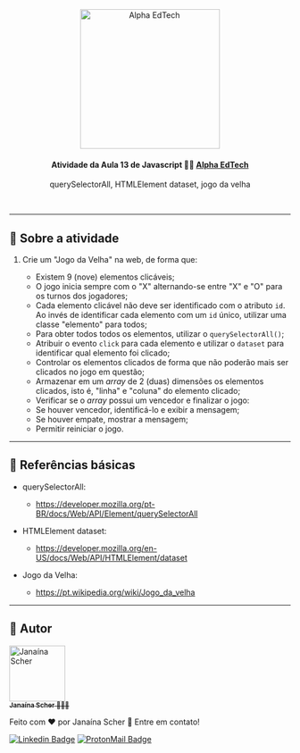 <div  align="center">
	<a  href="https://www.alphaedtech.org.br/">
	    <img  src="https://user-images.githubusercontent.com/79182711/171509048-91800b54-de74-4dae-9924-3ce431a7cef2.png"  alt="Alpha EdTech"  title="Alpha EdTech"  width="250" />
	</a>
	<h4>
		Atividade da Aula 13 de Javascript 💃🏻
		<a  href="https://www.alphaedtech.org.br/">
		    Alpha EdTech
		</a>
	</h4>
	<p>querySelectorAll, HTMLElement dataset, jogo da velha</p>
</div>
<br /> 

--- 

## 🧐 Sobre a atividade 

1. Crie um "Jogo da Velha" na web, de forma que:

	- Existem 9 (nove) elementos clicáveis;
	- O jogo inicia sempre com o "X" alternando-se entre "X" e "O" para os turnos dos jogadores;
	- Cada elemento clicável não deve ser identificado com o atributo `id`. Ao invés de identificar cada elemento com um `id` único, utilizar uma classe "elemento" para todos;
	- Para obter todos todos os elementos, utilizar o `querySelectorAll()`;
	- Atribuir o evento `click` para cada elemento e utilizar o `dataset` para identificar qual elemento foi clicado;
	- Controlar os elementos clicados de forma que não poderão mais ser clicados no jogo em questão;
	- Armazenar em um *array* de 2 (duas) dimensões os elementos clicados, isto é, "linha" e "coluna" do elemento clicado;
	- Verificar se o *array* possui um vencedor e finalizar o jogo:
	- Se houver vencedor, identificá-lo e exibir a mensagem;
	- Se houver empate, mostrar a mensagem;
	- Permitir reiniciar o jogo.

---
## 🔗 Referências básicas

- querySelectorAll:
	- https://developer.mozilla.org/pt-BR/docs/Web/API/Element/querySelectorAll

- HTMLElement dataset:
	- https://developer.mozilla.org/en-US/docs/Web/API/HTMLElement/dataset

- Jogo da Velha:
	- https://pt.wikipedia.org/wiki/Jogo_da_velha

---  

## 🦸 Autor

<div>
	<a  href="https://github.com/janascher">
		<img src="https://avatars.githubusercontent.com/u/79182711?v=4" width="100px;" alt="Janaína Scher"/>
		<br />
		<sub>
			<b>Janaína Scher</b> 👩🏻‍💻
		</sub>
	</a>
</div>

Feito com ❤️ por Janaína Scher 👋 Entre em contato!
  
[![Linkedin Badge](https://img.shields.io/badge/LinkedIn-0077B5?style=for-the-badge&logo=linkedin&logoColor=white)](https://www.linkedin.com/in/janainascher/)
[![ProtonMail Badge](https://img.shields.io/badge/ProtonMail-8B89CC?style=for-the-badge&logo=protonmail&logoColor=white)](mailto:janainascher@protonmail.com)